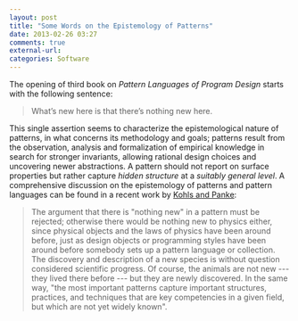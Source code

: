 ```yaml
---
layout: post
title: "Some Words on the Epistemology of Patterns"
date: 2013-02-26 03:27
comments: true
external-url:
categories: Software
---
```


The opening of third book on *Pattern Languages of Program Design* starts with the following sentence:

> What’s new here is that there’s nothing new here.

This single assertion seems to characterize the epistemological nature of patterns, in what concerns its methodology and goals; patterns result from the observation, analysis and formalization of empirical knowledge in search for stronger invariants, allowing rational design choices and uncovering newer abstractions. A pattern should not report on surface properties but rather capture *hidden structure* at a *suitably general level*. A comprehensive discussion on the epistemology of patterns and pattern languages can be found in a recent work by [Kohls and Panke](http://www.hillside.net/plop/2009/papers/ACMVersions/kohls.pdf):

> The argument that there is "nothing new" in a pattern must be rejected; otherwise there would be nothing new to physics either, since physical objects and the laws of physics have been around before, just as design objects or programming styles have been around before somebody sets up a pattern language or collection. The discovery and description of a new species is without question considered scientific progress. Of course, the animals are not new --- they lived there before --- but they are newly discovered. In the same way, "the most important patterns capture important structures, practices, and techniques that are key competencies in a given field, but which are not yet widely known".
